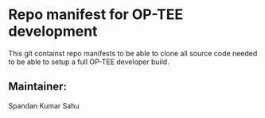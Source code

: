 # Repo manifest for OP-TEE development

This git containst repo manifests to be able to clone all source code needed to be able to setup a full OP-TEE developer build.

## Maintainer:
Spandan Kumar Sahu

